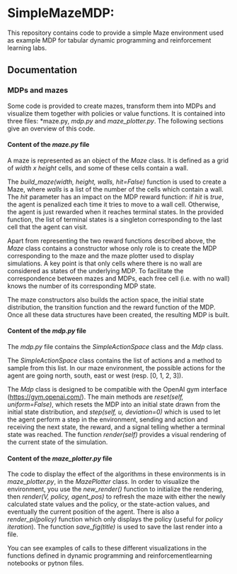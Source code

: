 # SimpleMazeMDP: 

This repository contains code to provide a simple Maze environment used as example MDP for tabular dynamic programming and reinforcement learning labs.

## Documentation ##


### MDPs and mazes ###

Some code is provided to create mazes, transform them into MDPs and visualize them together with policies or value functions.
It is contained into three files: *maze.py, *mdp.py* and *maze_plotter.py*.
The following sections give an overview of this code.

#### Content of the *maze.py* file ####

A maze is represented as an object of the *Maze* class. It is defined as a grid of *width x height* cells, and some of these cells contain a wall.

The *build_maze(width, height, walls, hit=False)* function is used to create a Maze, where *walls* is a list of the number of the cells which contain a wall.
The *hit* parameter has an impact on the MDP reward function: if *hit* is *true*, the agent is penalized each time it tries to move to a wall cell. Otherwise,
the agent is just rewarded when it reaches terminal states. In the provided function, the list of terminal states is a singleton corresponding to the last cell that the agent can visit.

Apart from representing the two reward functions described above, the *Maze* class contains a constructor whose only role is to create the MDP corresponding to the maze and the maze plotter used to display simulations. A key point is that only cells where there is no wall are considered as states of the underlying MDP. To facilitate the correspondence between mazes and MDPs, each free cell (i.e. with no wall) knows the number of its corresponding MDP state.

The maze constructors also builds the action space, the initial state distribution, the transition function and the reward function of the MDP. Once all these data structures have been created, the resulting MDP is built.

#### Content of the *mdp.py* file ####

The *mdp.py* file contains the *SimpleActionSpace* class and the *Mdp* class.

The *SimpleActionSpace* class contains the list of actions and a method to sample from this list. In our maze environment, the possible actions for the agent are going north, south, east or west (resp. [0, 1, 2, 3]).

The *Mdp* class is designed to be compatible with the OpenAI gym interface (https://gym.openai.com/). The main methods are *reset(self, uniform=False)*, which resets the MDP into an initial state drawn from the initial state distribution, and *step(self, u, deviation=0)* which is used to let the agent perform a step in the environment, sending and action and receiving the next state, the reward, and a signal telling whether a terminal state was reached. The function *render(self)* provides a visual rendering of the current state of the simulation.

#### Content of the *maze_plotter.py* file ####

The code to display the effect of the algorithms in these environments is in *maze_plotter.py*, in the *MazePlotter* class.
In order to visualize the environment, you use the *new_render()* function to initialize the rendering, then *render(V, policy, agent_pos)* to refresh the maze with either the newly calculated state values and the policy, or the state-action values, and eventually the current position of the agent. There is also a *render_pi(policy)* function which only displays the policy (useful for *policy iteration*). The function *save_fig(title)* is used to save the last render into a file.


You can see examples of calls to these different visualizations in the functions defined in dynamic programming and reinforcementlearning notebooks or pytnon files.
